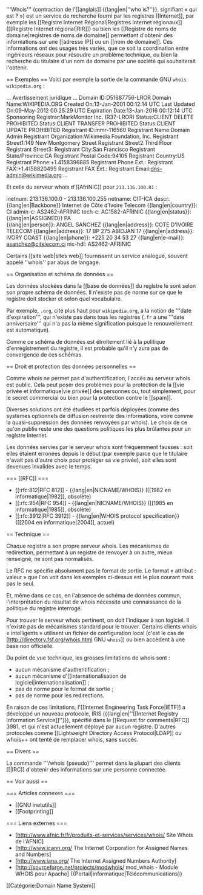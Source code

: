 '''Whois''' (contraction de l'[[anglais]] {{lang|en|''who is?''}}, signifiant « qui est ? ») est un service de recherche fourni par les registres [[Internet]], par exemple les [[Registre Internet Régional|Registres Internet régionaux]] ([[Registre Internet régional|RIR]]) ou bien les [[Registre de noms de domaine|registres de noms de domaine]] permettant d'obtenir des informations sur une [[adresse IP]] ou un [[nom de domaine]]. Ces informations ont des usages très variés, que ce soit la coordination entre ingénieurs réseaux pour résoudre un problème technique, ou bien la recherche du titulaire d'un nom de domaine par une société qui souhaiterait l'obtenir.

== Exemples ==
Voici par exemple la sortie de la commande GNU <code>whois wikipedia.org</code> :

 ... Avertissement juridique ...
 Domain ID:D51687756-LROR
 Domain Name:WIKIPEDIA.ORG
 Created On:13-Jan-2001 00:12:14 UTC
 Last Updated On:09-May-2012 00:25:29 UTC
 Expiration Date:13-Jan-2016 00:12:14 UTC
 Sponsoring Registrar:MarkMonitor Inc. (R37-LROR)
 Status:CLIENT DELETE PROHIBITED
 Status:CLIENT TRANSFER PROHIBITED
 Status:CLIENT UPDATE PROHIBITED
 Registrant ID:mmr-116560
 Registrant Name:Domain Admin
 Registrant Organization:Wikimedia Foundation, Inc.
 Registrant Street1:149 New Montgomery Street
 Registrant Street2:Third Floor
 Registrant Street3:
 Registrant City:San Francisco
 Registrant State/Province:CA
 Registrant Postal Code:94105
 Registrant Country:US
 Registrant Phone:+1.4158396885
 Registrant Phone Ext.:
 Registrant FAX:+1.4158820495
 Registrant FAX Ext.:
 Registrant Email:dns-admin@wikimedia.org
 ...

Et celle du serveur whois d'[[AfriNIC]] pour <code>213.136.100.81</code> :

 inetnum:      213.136.100.0 - 213.136.100.255
 netname:      CIT-ICA
 descr:        {{lang|en|Backbone}} Internet de Côte d’Ivoire Telecom
 {{lang|en|country}}:      CI
 admin-c:      AS2462-AFRINIC
 tech-c:       AC1582-AFRINIC
 {{lang|en|status}}:       {{lang|en|ASSIGNED}} PA
 <br />
 {{lang|en|person}}:       ANGEL SANCHEZ
 {{lang|en|address}}:      COTE D'IVOIRE TELECOM
 {{lang|en|address}}:      17 BP 275 ABIDJAN 17
 {{lang|en|address}}:      IVORY COAST
 {{lang|en|phone}}:        +225 20 34 53 27
 {{lang|en|e-mail}}:       asanchez@citelecom.ci
 nic-hdl:      AS2462-AFRINIC

Certains [[site web|sites web]] fournissent un service analogue, souvent appelé ''whois'' par abus de langage.

== Organisation et schéma de données ==

Les données stockées dans la [[base de données]] du registre le sont selon son propre schéma de données. Il n'existe pas de norme sur ce que le registre doit stocker et selon quel vocabulaire.

Par exemple, <code>.org</code>, cité plus haut pour <code>wikipedia.org</code>, a la notion de '''date d'expiration''', qui n'existe pas dans tous les registres (<code>.fr</code> a une '''date anniversaire''' qui n'a pas la même signification puisque le renouvellement est automatique).

Comme ce schéma de données est étroitement lié à la politique d'enregistrement du registre, il est probable qu'il n'y aura pas de convergence de ces schémas.

== Droit et protection des données personnelles ==

Comme whois ne permet pas d'authentification, l'accès au serveur whois est public. Cela peut poser des problèmes pour la protection de la [[vie privée et informatique|vie privée]] des personnes ou, tout simplement, pour le secret commercial ou bien pour la protection contre le [[spam]].

Diverses solutions ont été étudiées et parfois déployées (comme des systèmes optionnels de diffusion restreinte des informations, voire comme la quasi-suppression des données renvoyées par whois). Le choix de ce qu'on publie reste une des questions politiques les plus brûlantes pour un registre Internet. 

Les données servies par le serveur whois sont fréquemment fausses : soit elles étaient erronées depuis le début (par exemple parce que le titulaire n'avait pas d'autre choix pour protéger sa vie privée), soit elles sont devenues invalides avec le temps. 

=== [[RFC]] ===

* [[:rfc:812|RFC 812]] - {{lang|en|NICNAME/WHOIS}} ([[1982 en informatique|1982]], obsolète)
* [[:rfc:954|RFC 954]] - {{lang|en|NICNAME/WHOIS}} ([[1985 en informatique|1985]], obsolète)
* [[:rfc:3912|RFC 3912]] - {{lang|en|WHOIS protocol specification}} ([[2004 en informatique|2004]], actuel)

== Technique ==

Chaque registre a son propre serveur whois. Les mécanismes de redirection, permettant à un registre de renvoyer à un autre, mieux renseigné, ne sont pas normalisés. 

Le RFC ne spécifie absolument pas le format de sortie. Le format « attribut : valeur » que l'on voit dans les exemples ci-dessus est le plus courant mais pas le seul. 

Et, même dans ce cas, en l'absence de schéma de données commun, l'interprétation du résultat de whois nécessite une connaissance de la politique du registre interrogé. 

Pour trouver le serveur whois pertinent, on doit l'indiquer à son logiciel. Il n'existe pas de mécanismes standard pour le trouver. Certains clients whois « intelligents » utilisent un fichier de configuration local (c'est le cas de [http://directory.fsf.org/whois.html GNU <code>whois</code>]) ou bien accèdent à une base non officielle.

Du point de vue technique, les grosses limitations de whois sont :

* aucun mécanisme d'authentification ;
* aucun mécanisme d'[[internationalisation de logiciel|internationalisation]] ;
* pas de norme pour le format de sortie ;
* pas de norme pour les redirections.

En raison de ces limitations, l'[[Internet Engineering Task Force|IETF]] a développé un nouveau protocole, IRIS ({{lang|en|''[[Internet Registry Information Service]]''}}), spécifié dans le [[Request for comments|RFC]] 3981, et qui n'est actuellement déployé par aucun registre. D'autres protocoles comme [[Lightweight Directory Access Protocol|LDAP]] ou whois++ ont tenté de remplacer whois, sans succès.

== Divers ==

La commande '''/whois {pseudo}'''  permet dans la plupart des clients [[|IRC]] d'obtenir des informations sur une personne connectée.

== Voir aussi ==

=== Articles connexes ===
* [[GNU inetutils]]
* [[Footprinting]]

=== Liens externes ===
* [http://www.afnic.fr/fr/produits-et-services/services/whois/ Site Whois de l'AFNIC]
* [http://www.icann.org/ The Internet Corporation for Assigned Names and Numbers]
* [http://www.iana.org/ The Internet Assigned Numbers Authority]
* [http://sourceforge.net/projects/modwhois/ mod_whois - Module WHOIS pour Apache]
{{Portail|informatique|Télécommunications}}

[[Catégorie:Domain Name System]]
